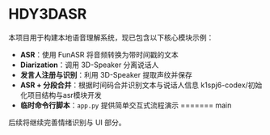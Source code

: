 # HDY3DASR

本项目用于构建本地语音理解系统，现已包含以下核心模块示例：

- **ASR**：使用 FunASR 将音频转换为带时间戳的文本
- **Diarization**：调用 3D-Speaker 分离说话人
- **发言人注册与识别**：利用 3D-Speaker 提取声纹并保存
- **ASR + 分段合并**：根据时间码合并识别文本与说话人信息
 k1spj6-codex/初始化项目结构与asr模块开发
- **临时命令行脚本**：`app.py` 提供简单交互式流程演示
=======
 main

后续将继续完善情绪识别与 UI 部分。
